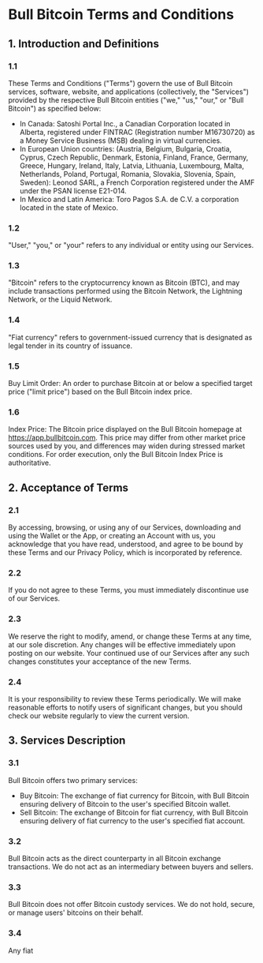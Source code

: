 # Bull Bitcoin Terms and Conditions

## 1. Introduction and Definitions

### 1.1
These Terms and Conditions ("Terms") govern the use of Bull Bitcoin services, software, website, and applications (collectively, the "Services") provided by the respective Bull Bitcoin entities ("we," "us," "our," or "Bull Bitcoin") as specified below:
- In Canada: Satoshi Portal Inc., a Canadian Corporation located in Alberta, registered under FINTRAC (Registration number M16730720) as a Money Service Business (MSB) dealing in virtual currencies.
- In European Union countries: (Austria, Belgium, Bulgaria, Croatia, Cyprus, Czech Republic, Denmark, Estonia, Finland, France, Germany, Greece, Hungary, Ireland, Italy, Latvia, Lithuania, Luxembourg, Malta, Netherlands, Poland, Portugal, Romania, Slovakia, Slovenia, Spain, Sweden): Leonod SARL, a French Corporation registered under the AMF under the PSAN license E21-014.
- In Mexico and Latin America: Toro Pagos S.A. de C.V. a corporation located in the state of Mexico.

### 1.2
"User," "you," or "your" refers to any individual or entity using our Services.

### 1.3
"Bitcoin" refers to the cryptocurrency known as Bitcoin (BTC), and may include transactions performed using the Bitcoin Network, the Lightning Network, or the Liquid Network.

### 1.4
"Fiat currency" refers to government-issued currency that is designated as legal tender in its country of issuance.

### 1.5
Buy Limit Order: An order to purchase Bitcoin at or below a specified target price ("limit price") based on the Bull Bitcoin index price.

### 1.6
Index Price: The Bitcoin price displayed on the Bull Bitcoin homepage at https://app.bullbitcoin.com. This price may differ from other market price sources used by you, and differences may widen during stressed market conditions. For order execution, only the Bull Bitcoin Index Price is authoritative.

## 2. Acceptance of Terms

### 2.1
By accessing, browsing, or using any of our Services, downloading and using the Wallet or the App, or creating an Account with us, you acknowledge that you have read, understood, and agree to be bound by these Terms and our Privacy Policy, which is incorporated by reference.

### 2.2
If you do not agree to these Terms, you must immediately discontinue use of our Services.

### 2.3
We reserve the right to modify, amend, or change these Terms at any time, at our sole discretion. Any changes will be effective immediately upon posting on our website. Your continued use of our Services after any such changes constitutes your acceptance of the new Terms.

### 2.4
It is your responsibility to review these Terms periodically. We will make reasonable efforts to notify users of significant changes, but you should check our website regularly to view the current version.

## 3. Services Description

### 3.1
Bull Bitcoin offers two primary services:
- Buy Bitcoin: The exchange of fiat currency for Bitcoin, with Bull Bitcoin ensuring delivery of Bitcoin to the user's specified Bitcoin wallet.
- Sell Bitcoin: The exchange of Bitcoin for fiat currency, with Bull Bitcoin ensuring delivery of fiat currency to the user's specified fiat account.

### 3.2
Bull Bitcoin acts as the direct counterparty in all Bitcoin exchange transactions. We do not act as an intermediary between buyers and sellers.

### 3.3
Bull Bitcoin does not offer Bitcoin custody services. We do not hold, secure, or manage users' bitcoins on their behalf.

### 3.4
Any fiat